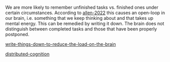 We are more likely to remember unfinished tasks vs. finished ones under certain circumstances. According to [allen-2022](allen-2022.md) this causes an open-loop in our brain, i.e. something that we keep thinking about and that takes up mental energy. This can be remedied by writing it down. The brain does not distinguish between completed tasks and those that have been properly postponed.

[write-things-down-to-reduce-the-load-on-the-brain](write-things-down-to-reduce-the-load-on-the-brain.md)

[distributed-cognition](distributed-cognition.md)

